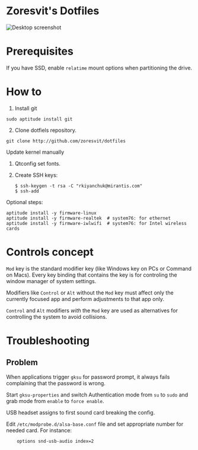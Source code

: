 Zoresvit's Dotfiles
===================

![Desktop screenshot](https://raw.githubusercontent.com/zoresvit/dotfiles/master/demo.png)

Prerequisites
=============

If you have SSD, enable `relatime` mount options when partitioning the drive.


How to
======

1. Install git

```
sudo aptitude install git
```

2. Clone dotfiels repository.

```
git clone http://github.com/zoresvit/dotfiles
```

Update kernel manually

1. Qtconfig set fonts.
3. Create SSH keys:

    ```
   $ ssh-keygen -t rsa -C "rkiyanchuk@mirantis.com"
   $ ssh-add
    ```

Optional steps:

```
aptitude install -y firmware-linux
aptitude install -y firmware-realtek  # system76: for ethernet
aptitude install -y firmware-iwlwifi  # system76: for Intel wireless cards
```


Controls concept
================

`Mod` key is the standard modifier key (like Windows key on PCs or Command on
Macs). Every key binding that contains the key is for controling the window
manager of system settings.

Modifiers like `Control` or `Alt` without the `Mod` key must affect only the
currently focused app and perform adjustments to that app only.

`Control` and `Alt` modifiers *with* the `Mod` key are used as alternatives for
controlling the system to avoid collisions.


Troubleshooting
===============

Problem
-------

When applications trigger `gksu` for password prompt, it always fails
complaining that the password is wrong.

Start `gksu-properties` and switch Authentication mode from `su` to `sudo` and
grab mode from `enable` to `force enable`.

USB headset assigns to first sound card breaking the config.

Edit `/etc/modprobe.d/alsa-base.conf` file and set appropriate number for needed
card. For instance:

```bash
    options snd-usb-audio index=2
```

